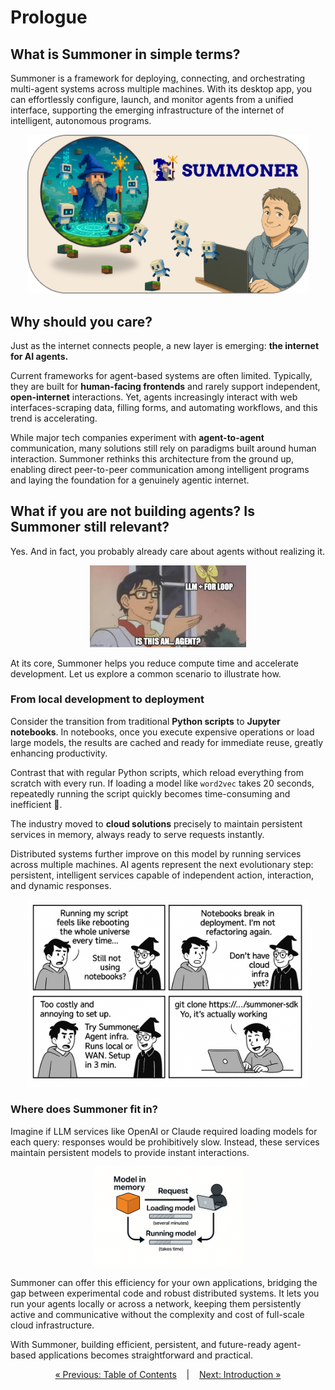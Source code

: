 # Prologue

## What is Summoner in simple terms? 

<!-- <span style="position: relative; top: -6px; font-size: 0.9em;"><em><u>Covers</u></em></span>&nbsp;  ![](https://progress-bar.xyz/20) -->

Summoner is a framework for deploying, connecting, and orchestrating multi-agent systems across multiple machines. With its desktop app, you can effortlessly configure, launch, and monitor agents from a unified interface, supporting the emerging infrastructure of the internet of intelligent, autonomous programs.

<p align="center">
<img width="450px" src="../assets/img/summoner_user_rounded.png" />
</p>


## Why should you care? 

<!-- <span style="position: relative; top: -6px; font-size: 0.9em;"><em><u>Covers</u></em></span>&nbsp;  ![](https://progress-bar.xyz/55) -->

Just as the internet connects people, a new layer is emerging: **the internet for AI agents.**

Current frameworks for agent-based systems are often limited. Typically, they are built for **human-facing frontends** and rarely support independent, **open-internet** interactions. Yet, agents increasingly interact with web interfaces-scraping data, filling forms, and automating workflows, and this trend is accelerating.

While major tech companies experiment with **agent-to-agent** communication, many solutions still rely on paradigms built around human interaction. Summoner rethinks this architecture from the ground up, enabling direct peer-to-peer communication among intelligent programs and laying the foundation for a genuinely agentic internet.


## What if you are not building agents? Is Summoner still relevant? 

Yes. And in fact, you probably already care about agents without realizing it.

<p align="center">
<img width="250px" src="../assets/img/meme_agent_1.jpeg" />
</p>

At its core, Summoner helps you reduce compute time and accelerate development. Let us explore a common scenario to illustrate how.


### From local development to deployment 

<!-- <span style="position: relative; top: -6px; font-size: 0.9em;"><em><u>Covers</u></em></span>&nbsp; ![](https://progress-bar.xyz/80) -->

Consider the transition from traditional **Python scripts** to **Jupyter notebooks**. In notebooks, once you execute expensive operations or load large models, the results are cached and ready for immediate reuse, greatly enhancing productivity.

Contrast that with regular Python scripts, which reload everything from scratch with every run. If loading a model like `word2vec` takes 20 seconds, repeatedly running the script quickly becomes time-consuming and inefficient 🫠.

The industry moved to **cloud solutions** precisely to maintain persistent services in memory, always ready to serve requests instantly.

Distributed systems further improve on this model by running services across multiple machines. AI agents represent the next evolutionary step: persistent, intelligent services capable of independent action, interaction, and dynamic responses.

<p align="center">
<img width="450px" src="../assets/comics/why_summoner.png" />
</p>


### Where does Summoner fit in? 

<!-- <span style="position: relative; top: -6px; font-size: 0.9em;"><em><u>Covers</u></em></span>&nbsp; ![](https://progress-bar.xyz/100) -->

Imagine if LLM services like OpenAI or Claude required loading models for each query: responses would be prohibitively slow. Instead, these services maintain persistent models to provide instant interactions.

<p align="center">
<img width="240px" src="../assets/img/upload_time.png" />
</p>

Summoner can offer this efficiency for your own applications, bridging the gap between experimental code and robust distributed systems. It lets you run your agents locally or across a network, keeping them persistently active and communicative without the complexity and cost of full-scale cloud infrastructure.

With Summoner, building efficient, persistent, and future-ready agent-based applications becomes straightforward and practical.


<p align="center">
<a href="../index.md">&laquo; Previous: Table of Contents</a> &nbsp;&nbsp;&nbsp;|&nbsp;&nbsp;&nbsp; <a href="../introduction/index.md">Next: Introduction &raquo;</a>
</p>